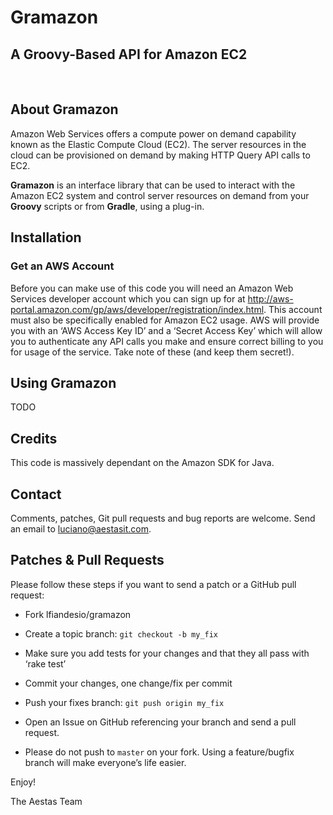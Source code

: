 # Gramazon #

## A Groovy-Based API for Amazon EC2 ##

<br>

## About Gramazon ##


Amazon Web Services offers a compute power on demand capability known as the Elastic Compute Cloud (EC2). The server resources in the cloud can be provisioned on demand by making HTTP Query API calls to EC2.

**Gramazon** is an interface library that can be used to interact with the Amazon EC2 system and control server resources on demand from your **Groovy** scripts or from **Gradle**, using a plug-in.

## Installation ###


### Get an AWS Account ###

Before you can make use of this code you will need an Amazon Web Services developer account which you can sign up for at <http://aws-portal.amazon.com/gp/aws/developer/registration/index.html>. This account must also be specifically enabled for Amazon EC2 usage. AWS will provide you with an ‘AWS Access Key ID’ and a ‘Secret Access Key’ which will allow you to authenticate any API calls you make and ensure correct billing to you for usage of the service. Take note of these (and keep them secret!).

## Using Gramazon ##


TODO

## Credits ##


This code is massively dependant on the Amazon SDK for Java. 

## Contact ##


Comments, patches, Git pull requests and bug reports are welcome. Send an email to luciano@aestasit.com.

## Patches & Pull Requests ##


Please follow these steps if you want to send a patch or a GitHub pull request:

- Fork lfiandesio/gramazon

- Create a topic branch: `git checkout -b my_fix`

- Make sure you add tests for your changes and that they all pass with ‘rake test’

- Commit your changes, one change/fix per commit

- Push your fixes branch: `git push origin my_fix`

- Open an Issue on GitHub referencing your branch and send a pull request.

- Please do not push to `master` on your fork. Using a feature/bugfix branch will make everyone’s life easier.

Enjoy!

The Aestas Team
